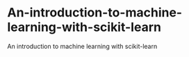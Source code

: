 # An-introduction-to-machine-learning-with-scikit-learn
An introduction to machine learning with scikit-learn

